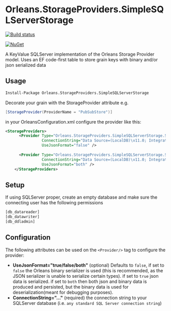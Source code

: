 # Orleans.StorageProviders.SimpleSQLServerStorage

[![Build status](https://ci.appveyor.com/api/projects/status/2nhdpoljh1k470le?svg=true)](https://ci.appveyor.com/project/OrleansContrib/orleans-storageproviders-simplesqlserverstorage)

[![NuGet](https://img.shields.io/nuget/v/Orleans.StorageProviders.SimpleSQLServerStorage.svg?style=flat)](https://www.nuget.org/packages/Orleans.StorageProviders.SimpleSQLServerStorage)

A KeyValue SQLServer implementation of the Orleans Storage Provider model. Uses an EF code-first table to store grain keys with binary and/or json serialized data

## Usage

```ps
Install-Package Orleans.StorageProviders.SimpleSQLServerStorage
```

Decorate your grain with the StorageProvider attribute e.g.

```cs
[StorageProvider(ProviderName = "PubSubStore")]
```

in your OrleansConfiguration.xml configure the provider like this:

```xml
<StorageProviders>
      <Provider Type="Orleans.StorageProviders.SimpleSQLServerStorage.SimpleSQLServerStorage" Name="PubSubStore"
                ConnectionString="Data Source=(LocalDB)\v11.0; Integrated Security=True;"
                UseJsonFormat="false" />
      
      <Provider Type="Orleans.StorageProviders.SimpleSQLServerStorage.SimpleSQLServerStorage" Name="basic"
                ConnectionString="Data Source=(LocalDB)\v11.0; Integrated Security=True;"
                UseJsonFormat="both" />
    </StorageProviders>
```

## Setup
If using SQLServer proper, create an empty database and make sure the connecting user has the following permissions
```sql
[db_datareader]
[db_datawriter]
[db_ddladmin]
```


## Configuration

The following attributes can be used on the `<Provider/>` tag to configure the provider:

* __UseJsonFormat="true/false/both"__ (optional) Defaults to `false`, if set to `false` the Orleans binary serializer is used (this is recommended, as the JSON serializer is unable to serialize certain types).  if set to `true` json data is serialized.  if set to `both` then both json and binary data is produced and persisted, but the binary data is used for deserialization(meant for debugging purposes).
* __ConnectionString="..."__ (required) the connection string to your SQLServer database (i.e. `any standard SQL Server connection string`)


